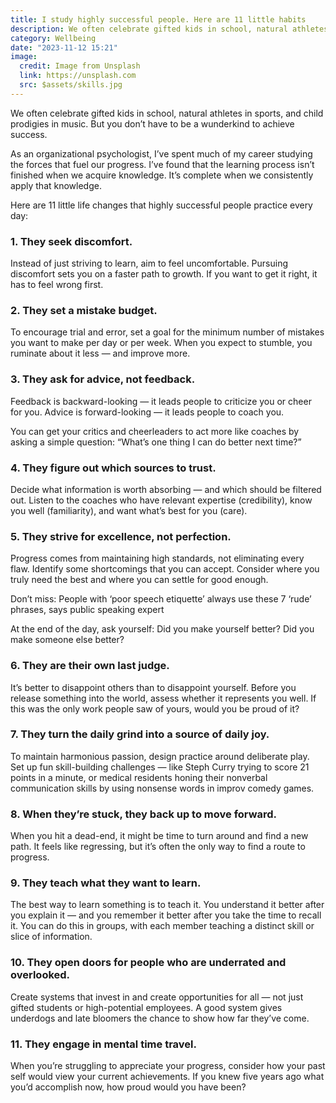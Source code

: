 ```yaml
---
title: I study highly successful people. Here are 11 little habits
description: We often celebrate gifted kids in school, natural athletes in sports, and child prodigies in music. But you don’t have to be a wunderkind to achieve success.
category: Wellbeing
date: "2023-11-12 15:21"
image:
  credit: Image from Unsplash
  link: https://unsplash.com
  src: $assets/skills.jpg
---
```


We often celebrate gifted kids in school, natural athletes in sports, and child prodigies in music. But you don’t have to be a wunderkind to achieve success.

As an organizational psychologist, I’ve spent much of my career studying the forces that fuel our progress. I’ve found that the learning process isn’t finished when we acquire knowledge. It’s complete when we consistently apply that knowledge.

Here are 11 little life changes that highly successful people practice every day:


### 1. They seek discomfort.

Instead of just striving to learn, aim to feel uncomfortable. Pursuing discomfort sets you on a faster path to growth. If you want to get it right, it has to feel wrong first.


### 2. They set a mistake budget.

To encourage trial and error, set a goal for the minimum number of mistakes you want to make per day or per week. When you expect to stumble, you ruminate about it less — and improve more.


### 3. They ask for advice, not feedback.

Feedback is backward-looking — it leads people to criticize you or cheer for you. Advice is forward-looking — it leads people to coach you.

You can get your critics and cheerleaders to act more like coaches by asking a simple question: “What’s one thing I can do better next time?”


### 4. They figure out which sources to trust.

Decide what information is worth absorbing — and which should be filtered out. Listen to the coaches who have relevant expertise (credibility), know you well (familiarity), and want what’s best for you (care).


### 5. They strive for excellence, not perfection.

Progress comes from maintaining high standards, not eliminating every flaw. Identify some shortcomings that you can accept. Consider where you truly need the best and where you can settle for good enough.

Don’t miss: People with ‘poor speech etiquette’ always use these 7 ‘rude’ phrases, says public speaking expert

At the end of the day, ask yourself: Did you make yourself better? Did you make someone else better?


### 6. They are their own last judge.

It’s better to disappoint others than to disappoint yourself. Before you release something into the world, assess whether it represents you well. If this was the only work people saw of yours, would you be proud of it?


### 7. They turn the daily grind into a source of daily joy.

To maintain harmonious passion, design practice around deliberate play. Set up fun skill-building challenges — like Steph Curry trying to score 21 points in a minute, or medical residents honing their nonverbal communication skills by using nonsense words in improv comedy games.


### 8. When they’re stuck, they back up to move forward.

When you hit a dead-end, it might be time to turn around and find a new path. It feels like regressing, but it’s often the only way to find a route to progress.


### 9. They teach what they want to learn.

The best way to learn something is to teach it. You understand it better after you explain it — and you remember it better after you take the time to recall it. You can do this in groups, with each member teaching a distinct skill or slice of information.


### 10. They open doors for people who are underrated and overlooked.

Create systems that invest in and create opportunities for all — not just gifted students or high-potential employees. A good system gives underdogs and late bloomers the chance to show how far they’ve come.


### 11. They engage in mental time travel. 

When you’re struggling to appreciate your progress, consider how your past self would view your current achievements. If you knew five years ago what you’d accomplish now, how proud would you have been?
